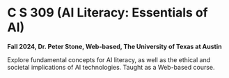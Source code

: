 # C S 309 (AI Literacy: Essentials of AI)
**Fall 2024, Dr. Peter Stone, Web-based, The University of Texas at Austin**

Explore fundamental concepts for AI literacy, as well as the ethical and societal implications of AI technologies. Taught as a Web-based course.
